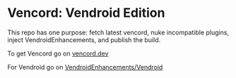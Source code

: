 # Vencord: Vendroid Edition

This repo has one purpose: fetch latest vencord, nuke incompatible plugins, inject VendroidEnhancements, and publish the build.

To get Vencord go on [vencord.dev](https://vencord.dev)

For Vendroid go on [VendroidEnhancements/Vendroid](https://github.com/VendroidEnhancements/Vendroid)
